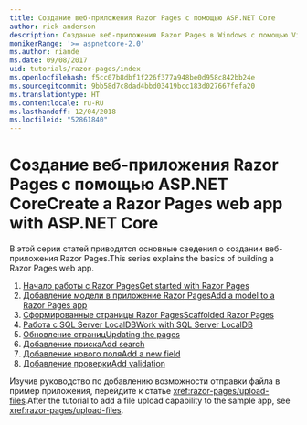 ```yaml
---
title: Создание веб-приложения Razor Pages с помощью ASP.NET Core
author: rick-anderson
description: Создание веб-приложения Razor Pages в Windows с помощью Visual Studio, ASP.NET Core и EF Core.
monikerRange: '>= aspnetcore-2.0'
ms.author: riande
ms.date: 09/08/2017
uid: tutorials/razor-pages/index
ms.openlocfilehash: f5cc07b8dbf1f226f377a948be0d958c842bb24e
ms.sourcegitcommit: 9bb58d7c8dad4bbd03419bcc183d027667fefa20
ms.translationtype: HT
ms.contentlocale: ru-RU
ms.lasthandoff: 12/04/2018
ms.locfileid: "52861840"
---
```

# <a name="create-a-razor-pages-web-app-with-aspnet-core"></a><span data-ttu-id="442e1-103">Создание веб-приложения Razor Pages с помощью ASP.NET Core</span><span class="sxs-lookup"><span data-stu-id="442e1-103">Create a Razor Pages web app with ASP.NET Core</span></span>

<span data-ttu-id="442e1-104">В этой серии статей приводятся основные сведения о создании веб-приложения Razor Pages.</span><span class="sxs-lookup"><span data-stu-id="442e1-104">This series explains the basics of building a Razor Pages web app.</span></span>

1. [<span data-ttu-id="442e1-105">Начало работы с Razor Pages</span><span class="sxs-lookup"><span data-stu-id="442e1-105">Get started with Razor Pages</span></span>](xref:tutorials/razor-pages/razor-pages-start)
1. [<span data-ttu-id="442e1-106">Добавление модели в приложение Razor Pages</span><span class="sxs-lookup"><span data-stu-id="442e1-106">Add a model to a Razor Pages app</span></span>](xref:tutorials/razor-pages/model)
1. [<span data-ttu-id="442e1-107">Сформированные страницы Razor Pages</span><span class="sxs-lookup"><span data-stu-id="442e1-107">Scaffolded Razor Pages</span></span>](xref:tutorials/razor-pages/page)
1. [<span data-ttu-id="442e1-108">Работа с SQL Server LocalDB</span><span class="sxs-lookup"><span data-stu-id="442e1-108">Work with SQL Server LocalDB</span></span>](xref:tutorials/razor-pages/sql)
1. [<span data-ttu-id="442e1-109">Обновление страниц</span><span class="sxs-lookup"><span data-stu-id="442e1-109">Updating the pages</span></span>](xref:tutorials/razor-pages/da1)
1. [<span data-ttu-id="442e1-110">Добавление поиска</span><span class="sxs-lookup"><span data-stu-id="442e1-110">Add search</span></span>](xref:tutorials/razor-pages/search)
1. [<span data-ttu-id="442e1-111">Добавление нового поля</span><span class="sxs-lookup"><span data-stu-id="442e1-111">Add a new field</span></span>](xref:tutorials/razor-pages/new-field)
1. [<span data-ttu-id="442e1-112">Добавление проверки</span><span class="sxs-lookup"><span data-stu-id="442e1-112">Add validation</span></span>](xref:tutorials/razor-pages/validation)

<span data-ttu-id="442e1-113">Изучив руководство по добавлению возможности отправки файла в пример приложения, перейдите к статье <xref:razor-pages/upload-files>.</span><span class="sxs-lookup"><span data-stu-id="442e1-113">After the tutorial to add a file upload capability to the sample app, see <xref:razor-pages/upload-files>.</span></span>